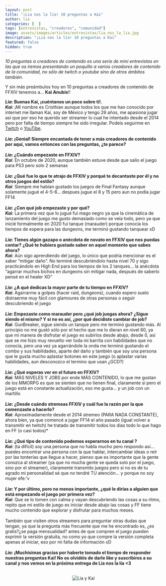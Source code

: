 ```yaml
---
layout: post
title: "¡Lia nos la lía! 10 preguntas a Kai"
author: lia
categories: [  ]
tags: [entrevistas, "creadores", "comunidad"]
image: assets/images/articles/entrevistas/lia_nos_la_lia.jpg
description: "¡Lia nos la lía! 10 preguntas a Kai"
featured: false
hidden: true
---
```

*10 preguntas a creadores de contenido es una serie de mini entrevistas en las que os iremos presentando un poquillo a varios creadores de contenido de la comunidad, no sólo de twitch o youtube sino de otros ámbitos también.*

Y sin más preámbulos hoy en 10 preguntas a creadores de contenido de FFXIV tenemos a… **Kai Anubis**!!

<div class="card">
  <div class="card-header">
     <b><i>Lia</i>: Buenas Kai, ¡cuéntanos un poco sobre ti!.</b>
  </div>
  <div class="card-body">
    <i><b>Kai</b></i>: ¡Mi nombre es Cristhian aunque todos los que me han conocido por internet me llaman Kai, soy de México y tengo 26 años, me apasiona jugar así que por eso he querido ser streamer lo cual he intentado desde el 2014 pero por falta de tiempo siempre he sido irregular. Podeis seguirme en <a href="https://www.twitch.tv/kaianubis" target="_blank">Twitch</a> o <a href="https://www.youtube.com/kaianubis<" target="_blank">YouTibe</a>.
  </div>
</div>

<br/>

<div class="card">
  <div class="card-header">
     <b><i>Lia</i>: ¡Genial! Siempre encantada de tener a más creadores de contenido por aquí, vamos entonces con las preguntas, ¿te parece?</b>
  </div>
</div>

<br/>

<div class="card">
  <div class="card-header">
     <b><i>Lia</i>: ¿Cuándo empezaste en FFXIV?</b>
  </div>
  <div class="card-body">
    <i><b>Kai</b></i>: En octubre de 2020, aunque también estuve desde que salio el juego para PS3 pero solo 2 semanas 
  </div>
</div>

<br/>

<div class="card">
  <div class="card-header">
     <b><i>Lia</i>: ¿Qué fue lo que te atrajo de FFXIV y porqué te decantaste por él y no otros juegos del estilo?</b>
  </div>
  <div class="card-body">
    <i><b>Kai</b></i>: Siempre me habían gustado los juegos de Final Fantasy aunque solamente jugué el 4-5-6… despues jugue el 8 y 15 pero aun no podía jugar FF14
  </div>
</div>

<br/>


<div class="card">
  <div class="card-header">
     <b><i>Lia</i>: ¿Con qué job empezaste y por qué?</b>
  </div>
  <div class="card-body">
    <i><b>Kai</b></i>: La primera vez que lo jugué fui mago negro ya que la cinemática de lanzamiento del juego me gusto demasiado como se veía todo, pero ya que inicié formalmente en 2020 fui tanque (marauder) porque conocía los tiempos de espera para las dungeons, me terminó gustando tanquear xD
  </div>    
</div>

<br/>

<div class="card">
  <div class="card-header">
     <b><i>Lia</i>: Tienes algún gazapo o anécdota de novato en FFXIV que nos puedas contar? ¿Qué te hubiera gustado saber en aquel momento que sabes ahora?</b>
  </div>
  <div class="card-body">
    <i><b>Kai</b></i>: Aún sigo aprendiendo del juego, lo único que podría mencionar es el saber “mitigar daño”. No terminé descubriéndolo hasta nivel 70 y sigo practicándolo en High End para los tiempos de los 2 tanques… la anécdota “agarrar muchos bichos en dungeons sin mitigar nada, después de saberlo pensé en el healer XD”
  </div>
</div>

<br/>

<div class="card">
  <div class="card-header">
     <b><i>Lia</i>: ¿A qué dedicas la mayor parte de tu tiempo en FFXIV?</b>
  </div>
  <div class="card-body">
    <i><b>Kai</b></i>: Agarrarme a golpes (hacer raid, dungeons), cuando espero suelo distraerme muy fácil con glamoures de otras personas o seguir descubriendo el juego
  </div>
</div>

<br/>

<div class="card">
  <div class="card-header">
     <b><i>Lia</i>: Empezaste como marauder pero ¿qué job juegas ahora? ¿Sigue siendo el mismo? Y si no es así, ¿por qué decidiste cambiar de job?</b>
  </div>
  <div class="card-body">
    <i><b>Kai</b></i>: GunBreaker, sigue siendo un tanque pero me terminó gustando más. Al principio no me gustó sólo por el hecho que me lo dieran en nivel 60, ya que mi manera de disfrutar el juego es subirlos desde abajo, desde 0, así que se me hizo muy revuelto ver toda mi barrita con habilidades que no conocía, pero una vez ya agarrándole la onda me terminó gustando el combo y sus habilidades, aparte del daño y también que soy una persona que le gusta mucho aplastar botones en este juego (o aplastar varias habilidades, aun desconozco el termino que usan ¿GCD?)
  </div>
</div>

<br/>

<div class="card">
  <div class="card-header">
     <b><i>Lia</i>: ¿Qué esperas ver en el futuro en FFXIV?</b>
  </div>
  <div class="card-body">
    <i><b>Kai</b></i>: MÁS NIVELES Y JOBS por ende MÁS CONTENIDO, lo que me gustan de los MMORPG es que se sienten que no tienen final, claramente si pero el juego está en constante actualización, eso me gusta… y un job con un martillo
  </div>
</div>

<br/>

<div class="card">
  <div class="card-header">
     <b><i>Lia</i>: ¿Desde cuándo stremeas FFXIV y cuál fue la razón por la que comenzaste a hacerlo?</b>
  </div>
  <div class="card-body">
    <i><b>Kai</b></i>: Aproximadamente desde el 2014 stremeo (PARA NADA CONSTANTE), ahora bien, ya que comencé a jugar FF14 el año pasado (igual volver a transmitir en twitch) he tratado de transmitir todos los días todo lo que hago en FF (o casi todos)*
  </div>
</div>

<br/>

<div class="card">
  <div class="card-header">
     <b><i>Lia</i>: ¿Qué tipo de contenido podemos esperarnos en tu canal ?</b>
  </div>
  <div class="card-body"><i><b>Kai</b></i>: (ta difícil) soy una persona que no habla mucho pero respondo así… puedes encontrar una persona con la que hablar, intercambiar ideas o reír por las tonterías que llegue a hacer, pienso que es importante que la gente conozca al streamer (ya que no mucha gente se queda solo por el juego, sino por el streamer), claramente transmito juegos pero si no es de tu agrado mi personalidad sé que no tendré TU atención… y porque no soy mujer efe:’v
  </div>
</div>

<br/>

<div class="card">
  <div class="card-header">
     <b><i>Lia</i>: Y por último, pero no menos importante, ¿qué le dirías a alguien que está empezando el juego por primera vez?</b>
  </div>
  <div class="card-body"><i><b>Kai</b></i>: Que se lo tomen con calma y vayan descubriendo las cosas a su ritmo, repito que mi estilo de juego es iniciar desde abajo las cosas y FF tiene mucho contenido que explorar y disfrutar para muchos meses.<br>
  <br>
También que visiten otros streamers para preguntar otras dudas que tengan, ya que la pregunta más frecuente que me he encontrado es, ¿es gratis?¿se paga mensualidad? antes de que compren el juego pueden exprimir la versión gratuita, no como yo que compre la versión completa apenas al iniciar, eso por mi falta de información xD
  </div>
</div>

<br/>

<div class="card">
  <div class="card-header">
     <b><i>Lia</i>: ¡Muchísimas gracias por haberte tomado el tiempo de responder nuestras preguntas Kai! No os olvidéis de darle like y suscribiros a su canal y nos vemos en la próxima entrega de Lia nos la lía <3</b>
  </div>
</div>

<br/>

<p align="center"><img src="{{ site.baseurl }}/assets/images/articles/entrevistas/lia_kai/lia_kai.jpg" alt="Lia y Kai"/></p>